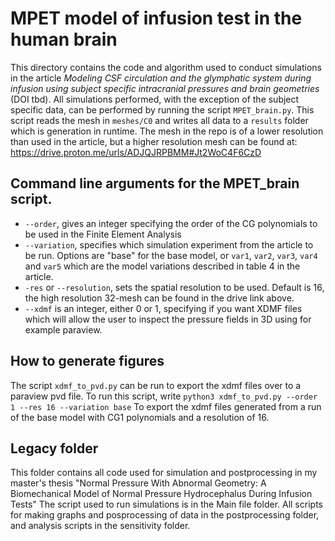 # MPET model of infusion test in the human brain
This directory contains the code and algorithm used to conduct simulations in the article _Modeling CSF circulation and the glymphatic system during infusion using subject specific intracranial pressures and brain geometries_ (DOI tbd). 
All simulations performed, with the exception of the subject specific data, can be performed by running the script ```MPET_brain.py```. This script reads the mesh in ```meshes/C0``` and writes all data to a ```results``` folder which is generation in runtime. The mesh in the repo is of a lower resolution than used in the article, but a higher resolution mesh can be found at: https://drive.proton.me/urls/ADJQJRPBMM#Jt2WoC4F6CzD

## Command line arguments for the MPET_brain script. 
- ```--order```, gives an integer specifying the order of the CG polynomials to be used in the Finite Element Analysis
- ```--variation```, specifies which simulation experiment from the article to be run. Options are "base" for the base model, or ```var1```, ```var2```, ```var3```, ```var4``` and ```var5``` which are the model variations described in table 4 in the article.
- ```-res``` or ```--resolution```, sets the spatial resolution to be used. Default is 16, the high resolution 32-mesh can be found in the drive link above. 
- ```--xdmf``` is an integer, either 0 or 1, specifying if you want XDMF files which will allow the user to inspect the pressure fields in 3D using for example paraview. 

## How to generate figures
The script ```xdmf_to_pvd.py``` can be run to export the xdmf files over to a paraview pvd file. To run this script, write 
```python3 xdmf_to_pvd.py --order 1 --res 16 --variation base```
To export the xdmf files generated from a run of the base model with CG1 polynomials and a resolution of 16. 
## Legacy folder
This folder contains all code used for simulation and postprocessing in my master's thesis "Normal Pressure With Abnormal Geometry: A Biomechanical Model of Normal Pressure Hydrocephalus During Infusion Tests"
The script used to run simulations is in the Main file folder. All scripts for making graphs and posprocessing of data in the postprocessing folder, and analysis scripts in the sensitivity folder.
